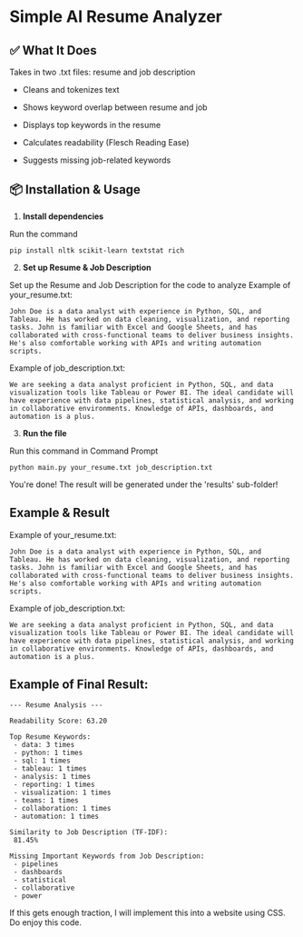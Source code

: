 # Simple AI Resume Analyzer

## ✅ What It Does
Takes in two .txt files: resume and job description

- Cleans and tokenizes text
  
- Shows keyword overlap between resume and job
  
- Displays top keywords in the resume
  
- Calculates readability (Flesch Reading Ease)
  
- Suggests missing job-related keywords

## 📦 Installation & Usage

1. **Install dependencies**

Run the command
```
pip install nltk scikit-learn textstat rich
```



2. **Set up Resume & Job Description**

Set up the Resume and Job Description for the code to analyze
Example of your_resume.txt:
```
John Doe is a data analyst with experience in Python, SQL, and Tableau. He has worked on data cleaning, visualization, and reporting tasks. John is familiar with Excel and Google Sheets, and has collaborated with cross-functional teams to deliver business insights. He's also comfortable working with APIs and writing automation scripts.
```
Example of job_description.txt:
```
We are seeking a data analyst proficient in Python, SQL, and data visualization tools like Tableau or Power BI. The ideal candidate will have experience with data pipelines, statistical analysis, and working in collaborative environments. Knowledge of APIs, dashboards, and automation is a plus.
```



3. **Run the file**

Run this command in Command Prompt
```
python main.py your_resume.txt job_description.txt
```

You're done! The result will be generated under the 'results' sub-folder!

## Example & Result
Example of your_resume.txt:
```
John Doe is a data analyst with experience in Python, SQL, and Tableau. He has worked on data cleaning, visualization, and reporting tasks. John is familiar with Excel and Google Sheets, and has collaborated with cross-functional teams to deliver business insights. He's also comfortable working with APIs and writing automation scripts.
```
Example of job_description.txt:
```
We are seeking a data analyst proficient in Python, SQL, and data visualization tools like Tableau or Power BI. The ideal candidate will have experience with data pipelines, statistical analysis, and working in collaborative environments. Knowledge of APIs, dashboards, and automation is a plus.
```



## Example of Final Result:
```
--- Resume Analysis ---

Readability Score: 63.20

Top Resume Keywords:
 - data: 3 times
 - python: 1 times
 - sql: 1 times
 - tableau: 1 times
 - analysis: 1 times
 - reporting: 1 times
 - visualization: 1 times
 - teams: 1 times
 - collaboration: 1 times
 - automation: 1 times

Similarity to Job Description (TF-IDF):
 81.45%

Missing Important Keywords from Job Description:
 - pipelines
 - dashboards
 - statistical
 - collaborative
 - power
```

If this gets enough traction, I will implement this into a website using CSS. Do enjoy this code.


